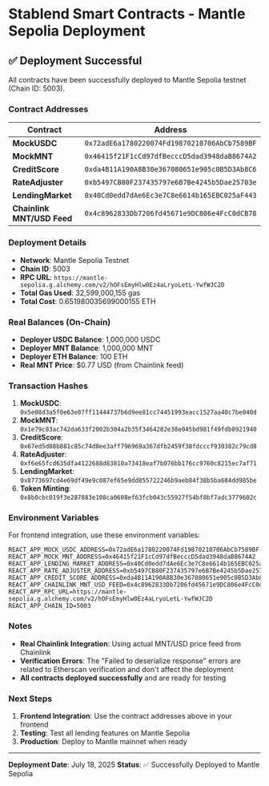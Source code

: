 # Stablend Smart Contracts - Mantle Sepolia Deployment

## ✅ Deployment Successful

All contracts have been successfully deployed to Mantle Sepolia testnet (Chain ID: 5003).

### Contract Addresses

| Contract | Address |
|----------|---------|
| **MockUSDC** | `0x72adE6a1780220074Fd19870210706AbCb7589BF` |
| **MockMNT** | `0x46415f21F1cCd97dfBecccD5dad3948daB8674A2` |
| **CreditScore** | `0xda4B11A190A8B30e367080651e905c0B5D3Ab8C6` |
| **RateAdjuster** | `0xb5497CB80F237435797e6B7Be4245b5Dae25703e` |
| **LendingMarket** | `0x40Cd0edd7dAe6Ec3e7C8e6614b165EBC025aF443` |
| **Chainlink MNT/USD Feed** | `0x4c8962833Db7206fd45671e9DC806e4FcC0dCB78` |

### Deployment Details

- **Network**: Mantle Sepolia Testnet
- **Chain ID**: 5003
- **RPC URL**: `https://mantle-sepolia.g.alchemy.com/v2/hOFsEmyHlw0Ez4aLryoLetL-YwfWJC2D`
- **Total Gas Used**: 32,599,000,155 gas
- **Total Cost**: 0.651980035699000155 ETH

### Real Balances (On-Chain)

- **Deployer USDC Balance**: 1,000,000 USDC
- **Deployer MNT Balance**: 1,000,000 MNT
- **Deployer ETH Balance**: 100 ETH
- **Real MNT Price**: $0.77 USD (from Chainlink feed)

### Transaction Hashes

1. **MockUSDC**: `0x5e08d3a5f0e63e07ff11444737b6d9ee81cc74451993eacc1527aa40c7be040d`
2. **MockMNT**: `0x1e79c83ac742da633f2002b304a2b35f3464282e38e045bd981f49fdb8921940`
3. **CreditScore**: `0x67ed5d08b881c85c74d8ee3aff796969a367dfb2459f38fdcccf930382c79cd8`
4. **RateAdjuster**: `0xf6e65fcd635dfa4122688d83810a73418eaf7b076bb176cc9760c8215ec7af71`
5. **LendingMarket**: `0x8773697cd4e69df49e9c087ef65e9dd855722246b9aeb84f38b5ba684dd985be`
6. **Token Minting**: `0x8b0cbc019f3e287883e108ca0608ef63fcb043c55927f54bf8bf7adc3779602c`

### Environment Variables

For frontend integration, use these environment variables:

```env
REACT_APP_MOCK_USDC_ADDRESS=0x72adE6a1780220074Fd19870210706AbCb7589BF
REACT_APP_MOCK_MNT_ADDRESS=0x46415f21F1cCd97dfBecccD5dad3948daB8674A2
REACT_APP_LENDING_MARKET_ADDRESS=0x40Cd0edd7dAe6Ec3e7C8e6614b165EBC025aF443
REACT_APP_RATE_ADJUSTER_ADDRESS=0xb5497CB80F237435797e6B7Be4245b5Dae25703e
REACT_APP_CREDIT_SCORE_ADDRESS=0xda4B11A190A8B30e367080651e905c0B5D3Ab8C6
REACT_APP_CHAINLINK_MNT_USD_FEED=0x4c8962833Db7206fd45671e9DC806e4FcC0dCB78
REACT_APP_RPC_URL=https://mantle-sepolia.g.alchemy.com/v2/hOFsEmyHlw0Ez4aLryoLetL-YwfWJC2D
REACT_APP_CHAIN_ID=5003
```

### Notes

- **Real Chainlink Integration**: Using actual MNT/USD price feed from Chainlink
- **Verification Errors**: The "Failed to deserialize response" errors are related to Etherscan verification and don't affect the deployment
- **All contracts deployed successfully** and are ready for testing

### Next Steps

1. **Frontend Integration**: Use the contract addresses above in your frontend
2. **Testing**: Test all lending features on Mantle Sepolia
3. **Production**: Deploy to Mantle mainnet when ready

---

**Deployment Date**: July 18, 2025
**Status**: ✅ Successfully Deployed to Mantle Sepolia 